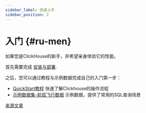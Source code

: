 ```yaml
---
sidebar_label: 快速上手
sidebar_position: 2
---
```


# 入门 {#ru-men}

如果您是ClickHouse的新手，并希望亲身体验它的性能。

首先需要完成 [安装与部署](install.md).

之后，您可以通过教程与示例数据完成自己的入门第一步：

-   [QuickStart教程](tutorial.md)  快速了解Clickhouse的操作流程
-   [示例数据集-航班飞行数据](example-datasets/ontime.md) 示例数据，提供了常用的SQL查询场景


[来源文章](https://clickhouse.com/docs/zh/getting_started/) <!--hide-->

